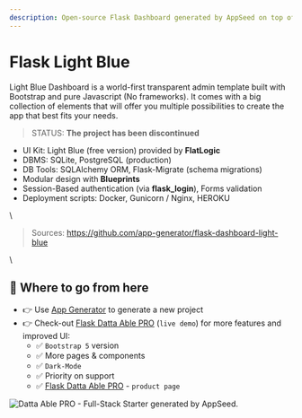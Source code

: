 ```yaml
---
description: Open-source Flask Dashboard generated by AppSeed on top of Light Blue Design
---
```


# Flask Light Blue

Light Blue Dashboard is a world-first transparent admin template built with Bootstrap and pure Javascript (No frameworks). It comes with a big collection of elements that will offer you multiple possibilities to create the app that best fits your needs.

> STATUS: **The project has been discontinued**

* UI Kit: Light Blue (free version) provided by **FlatLogic**
* DBMS: SQLite, PostgreSQL (production)
* DB Tools: SQLAlchemy ORM, Flask-Migrate (schema migrations)
* Modular design with **Blueprints**
* Session-Based authentication (via **flask\_login**), Forms validation
* Deployment scripts: Docker, Gunicorn / Nginx, HEROKU

\


> Sources: https://github.com/app-generator/flask-dashboard-light-blue

\


## 🚀 Where to go from here

* 👉 Use [App Generator](https://appseed.us/generator/) to generate a new project
* 👉 Check-out [Flask Datta Able PRO](https://flask-datta-able-pro.appseed-srv1.com/) (`live demo`) for more features and improved UI:
  * ✅ `Bootstrap 5` version
  * ✅ More pages & components
  * ✅ `Dark-Mode`
  * ✅ Priority on support
  * ✅ [Flask Datta Able PRO](https://appseed.us/product/datta-able-pro/flask/) - `product page`

![Datta Able PRO - Full-Stack Starter generated by AppSeed.](https://user-images.githubusercontent.com/51070104/170474361-a58da82b-fff9-4a59-81a8-7ab99f478f48.png)
